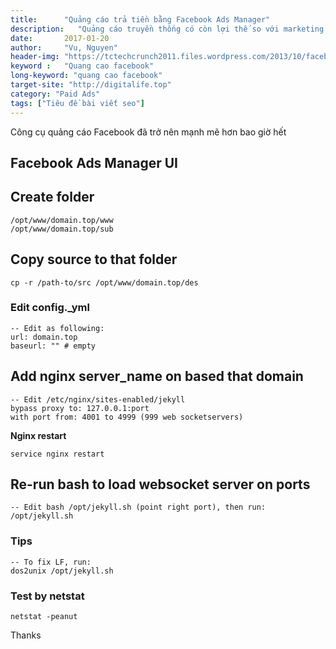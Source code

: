 ```yaml
---
title:      "Quảng cáo trả tiền bằng Facebook Ads Manager"
description:   "Quảng cáo truyền thống có còn lợi thế so với marketing online?"
date:       2017-01-20
author:     "Vu, Nguyen"
header-img: "https://tctechcrunch2011.files.wordpress.com/2013/10/facebook-app.jpg?w=738"    
keyword :   "Quang cao facebook"                 
long-keyword: "quang cao facebook"        
target-site: "http://digitalife.top"    
category: "Paid Ads"
tags: ["Tiêu đề bài viết seo"]
---
```


<!-- BEGIN POST_EXCERPT: mo ta ngan ve noi dung bai viet -->
Công cụ quảng cáo Facebook đã trở nên mạnh mẽ hơn bao giờ hết
<!--more-->
<!-- END  POST_EXCERPT -->


## Facebook Ads Manager UI

## Create folder      

    /opt/www/domain.top/www
    /opt/www/domain.top/sub

## Copy source to that folder 

    cp -r /path-to/src /opt/www/domain.top/des 

### Edit config._yml 
    -- Edit as following: 
    url: domain.top
    baseurl: "" # empty

## Add nginx server_name on based that domain

    -- Edit /etc/nginx/sites-enabled/jekyll 
    bypass proxy to: 127.0.0.1:port
    with port from: 4001 to 4999 (999 web socketservers)

**Nginx restart**

    service nginx restart

## Re-run bash to load websocket server on ports

    -- Edit bash /opt/jekyll.sh (point right port), then run: 
    /opt/jekyll.sh

### Tips
    -- To fix LF, run: 
    dos2unix /opt/jekyll.sh 

### Test by netstat
    netstat -peanut

Thanks 


  

